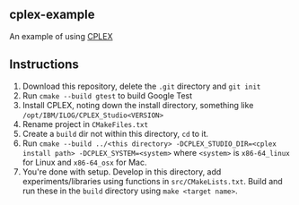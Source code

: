 cplex-example
-------------

An example of using [CPLEX](https://www.ibm.com/analytics/data-science/prescriptive-analytics/cplex-optimizer)

## Instructions

1. Download this repository, delete the `.git` directory and `git init`
1. Run `cmake --build gtest` to build Google Test
1. Install CPLEX, noting down the install directory,
   something like `/opt/IBM/ILOG/CPLEX_Studio<VERSION>`
1. Rename project in `CMakeFiles.txt`
1. Create a `build` dir not within this directory, `cd` to it.
1. Run `cmake --build ../<this directory> -DCPLEX_STUDIO_DIR=<cplex install path> -DCPLEX_SYSTEM=<system>`
   where `<system>` is `x86-64_linux` for Linux and `x86-64_osx` for Mac.
1. You're done with setup. Develop in this directory, add experiments/libraries
   using functions in `src/CMakeLists.txt`. Build and run these in the `build` directory using `make <target name>`.
